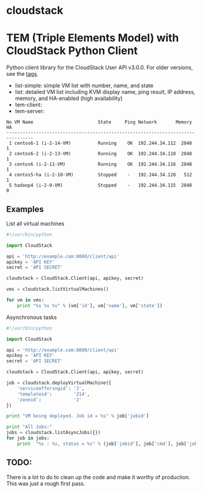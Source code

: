 cloudstack
===

TEM (Triple Elements Model) with CloudStack Python Client
========================================================

Python client library for the CloudStack User API v3.0.0. For older versions,
see the [tags](https://github.com/jasonhancock/cloudstack-python-client/tags).

- list-simple: simple VM list with number, name, and state 
- list: detailed VM list including KVM display name, ping result, IP address, memory, and HA-enabled (high availability)
- tem-client: 
- tem-server:

```
No VM Name                        State     Ping Network       Memory HA
--------------------------------------------------------------------------------
 1 centos6-1 (i-2-14-VM)          Running    OK  192.244.34.112  2048   1
 2 centos6-2 (i-2-13-VM)          Running    OK  192.244.34.118  2048   1
 3 centos6 (i-2-11-VM)            Running    OK  192.244.34.116  2048   1
 4 centos5-ha (i-2-10-VM)         Stopped    -   192.244.34.128   512   1
 5 hadoop4 (i-2-9-VM)             Stopped    -   192.244.34.115  2048   0
```

Examples
--------

List all virtual machines

```python
#!/usr/bin/python

import CloudStack

api = 'http://example.com:8080/client/api'
apikey = 'API KEY'
secret = 'API SECRET'

cloudstack = CloudStack.Client(api, apikey, secret)

vms = cloudstack.listVirtualMachines()

for vm in vms:
    print "%s %s %s" % (vm['id'], vm['name'], vm['state'])
```


   
Asynchronous tasks

```python
#!/usr/bin/python

import CloudStack

api = 'http://example.com:8080/client/api'
apikey = 'API KEY'
secret = 'API SECRET'

cloudstack = CloudStack.Client(api, apikey, secret)

job = cloudstack.deployVirtualMachine({
    'serviceofferingid': '2',
    'templateid':        '214',
    'zoneid':            '2'
})

print "VM being deployed. Job id = %s" % job['jobid']

print "All Jobs:"
jobs = cloudstack.listAsyncJobs({})
for job in jobs:
    print  "%s : %s, status = %s" % (job['jobid'], job['cmd'], job['jobstatus'])

```

TODO:
-----
There is a lot to do to clean up the code and make it worthy of production. This
was just a rough first pass.
